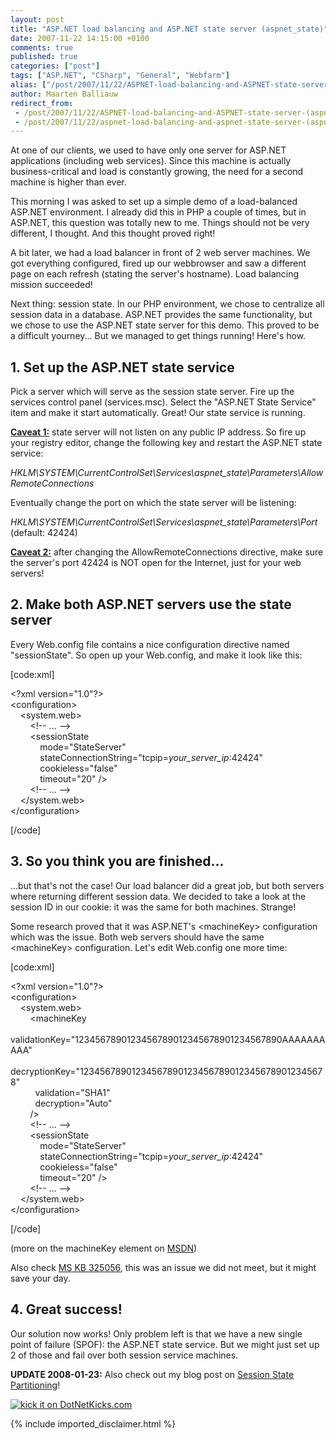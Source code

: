 ```yaml
---
layout: post
title: "ASP.NET load balancing and ASP.NET state server (aspnet_state)"
date: 2007-11-22 14:15:00 +0100
comments: true
published: true
categories: ["post"]
tags: ["ASP.NET", "CSharp", "General", "Webfarm"]
alias: ["/post/2007/11/22/ASPNET-load-balancing-and-ASPNET-state-server-(aspnet_state).aspx", "/post/2007/11/22/aspnet-load-balancing-and-aspnet-state-server-(aspnet_state).aspx"]
author: Maarten Balliauw
redirect_from:
 - /post/2007/11/22/ASPNET-load-balancing-and-ASPNET-state-server-(aspnet_state).aspx.html
 - /post/2007/11/22/aspnet-load-balancing-and-aspnet-state-server-(aspnet_state).aspx.html
---
```

<p>
At one of our clients, we used to have only one server for ASP.NET applications (including web services). Since this machine is actually business-critical and load is constantly growing, the need for a second machine is higher than ever. 
</p>
<p>
This morning I was asked to set up a simple demo of a load-balanced ASP.NET environment. I already did this in PHP a couple of times, but in ASP.NET, this question was totally new to me. Things should not be very different, I thought. And this thought proved right! 
</p>
<p>
A bit later, we had a load balancer in front of 2 web server machines. We got everything configured, fired up our webbrowser and saw a different page on each refresh (stating the server&#39;s hostname). Load balancing mission succeeded! 
</p>
<p>
Next thing: session state. In our PHP environment, we chose to centralize all session data in a database. ASP.NET provides the same functionality, but we chose to use the ASP.NET state server for this demo. This proved to be a difficult yourney... But we managed to get things running! Here&#39;s how. 
</p>
<h2>1. Set up the ASP.NET state service</h2>
<p>
Pick a server which will serve as the session state server. Fire up the services control panel (services.msc). Select the &quot;ASP.NET State Service&quot; item and make it start automatically. Great! Our state service is running. 
</p>
<p>
<strong><u>Caveat 1:</u></strong> state server will not listen on any public IP address. So fire up your registry editor, change the following key and restart the ASP.NET state service: 
</p>
<p>
<em>HKLM\SYSTEM\CurrentControlSet\Services\aspnet_state\Parameters\AllowRemoteConnections</em> 
</p>
<p>
Eventually change the port on which the state server will be listening: 
</p>
<p>
<em>HKLM\SYSTEM\CurrentControlSet\Services\aspnet_state\Parameters\Port</em> (default: 42424) 
</p>
<p>
<strong><u>Caveat 2:</u></strong> after changing the AllowRemoteConnections directive, make sure the server&#39;s port 42424 is NOT open for the Internet, just for your web servers! 
</p>
<h2>2. Make both ASP.NET servers use the state server</h2>
<p>
Every Web.config file contains a nice configuration directive named &quot;sessionState&quot;. So open up your Web.config, and make it look like this: 
</p>
<p>
[code:xml] 
</p>
<p>
&lt;?xml version=&quot;1.0&quot;?&gt;<br />
&lt;configuration&gt;<br />
&nbsp;&nbsp;&nbsp; &lt;system.web&gt;<br />
&nbsp;&nbsp;&nbsp;&nbsp;&nbsp;&nbsp;&nbsp; &lt;!-- ... --&gt;<br />
&nbsp;&nbsp;&nbsp;&nbsp;&nbsp;&nbsp;&nbsp; &lt;sessionState<br />
&nbsp;&nbsp;&nbsp;&nbsp;&nbsp;&nbsp;&nbsp;&nbsp;&nbsp;&nbsp;&nbsp; mode=&quot;StateServer&quot;<br />
&nbsp;&nbsp;&nbsp;&nbsp;&nbsp;&nbsp;&nbsp;&nbsp;&nbsp;&nbsp;&nbsp; stateConnectionString=&quot;tcpip=<em>your_server_ip</em>:42424&quot;<br />
&nbsp;&nbsp;&nbsp;&nbsp;&nbsp;&nbsp;&nbsp;&nbsp;&nbsp;&nbsp;&nbsp; cookieless=&quot;false&quot;<br />
&nbsp;&nbsp;&nbsp;&nbsp;&nbsp;&nbsp;&nbsp;&nbsp;&nbsp;&nbsp;&nbsp; timeout=&quot;20&quot; /&gt;<br />
&nbsp;&nbsp;&nbsp;&nbsp;&nbsp;&nbsp;&nbsp; &lt;!-- ... --&gt;<br />
&nbsp;&nbsp;&nbsp; &lt;/system.web&gt;<br />
&lt;/configuration&gt; 
</p>
<p>
[/code] 
</p>
<h2>3. So you think you are finished...</h2>
<p>
...but that&#39;s not the case! Our load balancer did a great job, but both servers where returning different session data. We decided to take a look at the session ID in our cookie: it was the same for both machines. Strange! 
</p>
<p>
Some research proved that it was ASP.NET&#39;s &lt;machineKey&gt; configuration which was the issue. Both web servers should have the same &lt;machineKey&gt; configuration. Let&#39;s edit Web.config one more time: 
</p>
<p>
[code:xml] 
</p>
<p>
&lt;?xml version=&quot;1.0&quot;?&gt;<br />
&lt;configuration&gt;<br />
&nbsp;&nbsp;&nbsp; &lt;system.web&gt;<br />
&nbsp;&nbsp;&nbsp;&nbsp;&nbsp;&nbsp;&nbsp; &lt;machineKey <br />
&nbsp;&nbsp;&nbsp;&nbsp;&nbsp;&nbsp;&nbsp;&nbsp;&nbsp; validationKey=&quot;1234567890123456789012345678901234567890AAAAAAAAAA&quot;<br />
&nbsp;&nbsp;&nbsp;&nbsp;&nbsp;&nbsp;&nbsp;&nbsp;&nbsp; decryptionKey=&quot;123456789012345678901234567890123456789012345678&quot;<br />
&nbsp;&nbsp;&nbsp;&nbsp;&nbsp;&nbsp;&nbsp;&nbsp;&nbsp; validation=&quot;SHA1&quot;<br />
&nbsp;&nbsp;&nbsp;&nbsp;&nbsp;&nbsp;&nbsp;&nbsp;&nbsp; decryption=&quot;Auto&quot;<br />
&nbsp;&nbsp;&nbsp;&nbsp;&nbsp;&nbsp;&nbsp; /&gt;<br />
&nbsp;&nbsp;&nbsp;&nbsp;&nbsp;&nbsp;&nbsp; &lt;!-- ... --&gt;<br />
&nbsp;&nbsp;&nbsp;&nbsp;&nbsp;&nbsp;&nbsp; &lt;sessionState<br />
&nbsp;&nbsp;&nbsp;&nbsp;&nbsp;&nbsp;&nbsp;&nbsp;&nbsp;&nbsp;&nbsp; mode=&quot;StateServer&quot;<br />
&nbsp;&nbsp;&nbsp;&nbsp;&nbsp;&nbsp;&nbsp;&nbsp;&nbsp;&nbsp;&nbsp; stateConnectionString=&quot;tcpip=<em>your_server_ip</em>:42424&quot;<br />
&nbsp;&nbsp;&nbsp;&nbsp;&nbsp;&nbsp;&nbsp;&nbsp;&nbsp;&nbsp;&nbsp; cookieless=&quot;false&quot;<br />
&nbsp;&nbsp;&nbsp;&nbsp;&nbsp;&nbsp;&nbsp;&nbsp;&nbsp;&nbsp;&nbsp; timeout=&quot;20&quot; /&gt;<br />
&nbsp;&nbsp;&nbsp;&nbsp;&nbsp;&nbsp;&nbsp; &lt;!-- ... --&gt;<br />
&nbsp;&nbsp;&nbsp; &lt;/system.web&gt;<br />
&lt;/configuration&gt; 
</p>
<p>
[/code] 
</p>
<p>
(more on the machineKey element on <a href="http://msdn2.microsoft.com/en-us/library/w8h3skw9.aspx" target="_blank">MSDN</a>) 
</p>
<p>
Also check <a href="http://support.microsoft.com/kb/325056" target="_blank">MS KB 325056</a>, this was an issue we did not meet, but it might save your day. 
</p>
<h2>4. Great success!</h2>
<p>
Our solution now works! Only problem left is that we have a new single point of failure (SPOF): the ASP.NET state service. But we might just set up 2 of those and fail over both session service machines. 
</p>
<p>
<strong>UPDATE 2008-01-23:</strong> Also check out my blog post on <a href="/post/2008/01/aspnet-session-state-partitioning.aspx">Session State Partitioning</a>! 
</p>
<p>
<a href="http://www.dotnetkicks.com/kick/?url=/post/2007/11/ASPNET-load-balancing-and-ASPNET-state-server-(aspnet_state).aspx&amp;title=ASP.NET load balancing and ASP.NET state server (aspnet_state)">
                    <img src="http://www.dotnetkicks.com/Services/Images/KickItImageGenerator.ashx?url=/post/2007/11/ASPNET-load-balancing-and-ASPNET-state-server-(aspnet_state).aspx" border="0" alt="kick it on DotNetKicks.com" />
                  </a>
</p>

{% include imported_disclaimer.html %}
